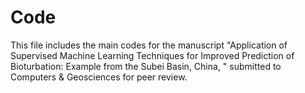# Code
This file includes the main codes for the manuscript "Application of Supervised Machine Learning Techniques for Improved Prediction of Bioturbation: Example from the Subei Basin, China, " submitted to Computers & Geosciences for peer review.
